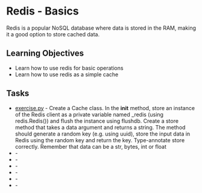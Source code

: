 # Redis - Basics

Redis is a popular NoSQL database where data is stored in the RAM, making it a good option to store cached data.

## Learning Objectives

* Learn how to use redis for basic operations
* Learn how to use redis as a simple cache

## Tasks

* [exercise.py](exercise.py) - Create a Cache class. In the __init__ method, store an instance of the Redis client as a private variable named _redis (using redis.Redis()) and flush the instance using flushdb.
  Create a store method that takes a data argument and returns a string. The method should generate a random key (e.g. using uuid), store the input data in Redis using the random key and return the key.
  Type-annotate store correctly. Remember that data can be a str, bytes, int or float
* []() - 
* []() - 
* []() - 
* []() - 
* []() - 
* []() - 
